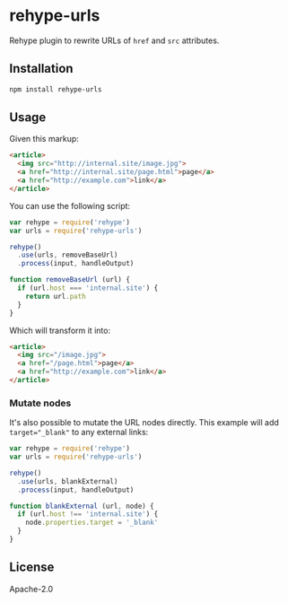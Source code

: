 # rehype-urls

Rehype plugin to rewrite URLs of `href` and `src` attributes.

## Installation

```sh
npm install rehype-urls
```

## Usage

Given this markup:

```html
<article>
  <img src="http://internal.site/image.jpg">
  <a href="http://internal.site/page.html">page</a>
  <a href="http://example.com">link</a>
</article>
```

You can use the following script:

```js
var rehype = require('rehype')
var urls = require('rehype-urls')

rehype()
  .use(urls, removeBaseUrl)
  .process(input, handleOutput)

function removeBaseUrl (url) {
  if (url.host === 'internal.site') {
    return url.path
  }
}
```

Which will transform it into:

```html
<article>
  <img src="/image.jpg">
  <a href="/page.html">page</a>
  <a href="http://example.com">link</a>
</article>
```

### Mutate nodes

It's also possible to mutate the URL nodes directly. This example will add `target="_blank"` to any external links:

```js
var rehype = require('rehype')
var urls = require('rehype-urls')

rehype()
  .use(urls, blankExternal)
  .process(input, handleOutput)

function blankExternal (url, node) {
  if (url.host !== 'internal.site') {
    node.properties.target = '_blank'
  }
}
```

## License

Apache-2.0
